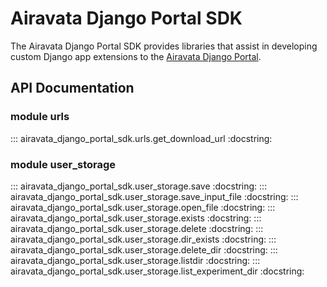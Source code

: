 # Airavata Django Portal SDK

The Airavata Django Portal SDK provides libraries that assist in developing
custom Django app extensions to the
[Airavata Django Portal](https://github.com/apache/airavata-django-portal).

## API Documentation

### module urls

::: airavata_django_portal_sdk.urls.get_download_url
    :docstring:

### module user_storage

::: airavata_django_portal_sdk.user_storage.save
    :docstring:
::: airavata_django_portal_sdk.user_storage.save_input_file
    :docstring:
::: airavata_django_portal_sdk.user_storage.open_file
    :docstring:
::: airavata_django_portal_sdk.user_storage.exists
    :docstring:
::: airavata_django_portal_sdk.user_storage.delete
    :docstring:
::: airavata_django_portal_sdk.user_storage.dir_exists
    :docstring:
::: airavata_django_portal_sdk.user_storage.delete_dir
    :docstring:
::: airavata_django_portal_sdk.user_storage.listdir
    :docstring:
::: airavata_django_portal_sdk.user_storage.list_experiment_dir
    :docstring:
